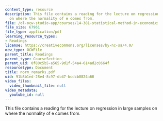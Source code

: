 ```yaml
---
content_type: resource
description: This file contains a reading for the lecture on regression in large samples
  on where the normality of e comes from.
file: /ol-ocw-studio-app/courses/14-381-statistical-method-in-economics-fall-2006/91b8b1ed28e48c97db47bcdcb8824a60_norm_remarks.pdf
file_size: 67961
file_type: application/pdf
learning_resource_types:
- Readings
license: https://creativecommons.org/licenses/by-nc-sa/4.0/
ocw_type: OCWFile
parent_title: Readings
parent_type: CourseSection
parent_uid: 0f80c5b5-a565-9d1f-54a4-614ad2c0664f
resourcetype: Document
title: norm_remarks.pdf
uid: 91b8b1ed-28e4-8c97-db47-bcdcb8824a60
video_files:
  video_thumbnail_file: null
video_metadata:
  youtube_id: null
---
```

This file contains a reading for the lecture on regression in large samples on where the normality of e comes from.